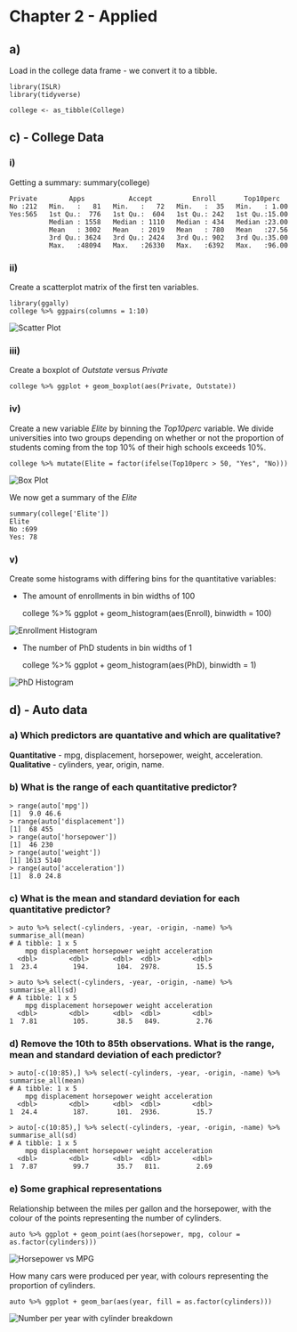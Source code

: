 # Chapter 2 - Applied

## a)

Load in the college data frame - we convert it to a tibble.

    library(ISLR)
    library(tidyverse)

    college <- as_tibble(College)

## c) - College Data

### i)

Getting a summary:
    summary(college)

    Private        Apps           Accept          Enroll       Top10perc    
    No :212   Min.   :   81   Min.   :   72   Min.   :  35   Min.   : 1.00  
 	Yes:565   1st Qu.:  776   1st Qu.:  604   1st Qu.: 242   1st Qu.:15.00  
        	  Median : 1558   Median : 1110   Median : 434   Median :23.00  
        	  Mean   : 3002   Mean   : 2019   Mean   : 780   Mean   :27.56  
        	  3rd Qu.: 3624   3rd Qu.: 2424   3rd Qu.: 902   3rd Qu.:35.00  
        	  Max.   :48094   Max.   :26330   Max.   :6392   Max.   :96.00  

### ii)

Create a scatterplot matrix of the first ten variables.	

	library(ggally)
	college %>% ggpairs(columns = 1:10)

![Scatter Plot](pairs.png)


### iii)

Create a boxplot of *Outstate* versus *Private*

    college %>% ggplot + geom_boxplot(aes(Private, Outstate))

### iv)
Create a new variable *Elite* by binning the *Top10perc* variable. We divide universities into two groups depending on whether or not the proportion of students coming from the top 10% of their high schools exceeds 10%.

	college %>% mutate(Elite = factor(ifelse(Top10perc > 50, "Yes", "No)))

![Box Plot](box.png)

We now get a summary of the *Elite* 	

	summary(college['Elite'])
	Elite    
 	No :699  
 	Yes: 78

### v)

Create some histograms with differing bins for the quantitative variables:

* The amount of enrollments in bin widths of 100

	college %>% ggplot + geom_histogram(aes(Enroll), binwidth = 100)

![Enrollment Histogram](hist_enroll.png)

* The number of PhD students in bin widths of 1

	college %>% ggplot + geom_histogram(aes(PhD), binwidth = 1)

![PhD Histogram](hist_phd.png)

## d) - Auto data

###	a) Which predictors are quantative and which are qualitative?

 **Quantitative** - mpg, displacement, horsepower, weight, acceleration.
 **Qualitative** - cylinders, year, origin, name.

### b) What is the range of each quantitative predictor?

	> range(auto['mpg'])
	[1]  9.0 46.6
	> range(auto['displacement'])
	[1]  68 455
	> range(auto['horsepower'])
	[1]  46 230
	> range(auto['weight'])
	[1] 1613 5140
	> range(auto['acceleration'])
	[1]  8.0 24.8

### c) What is the mean and standard deviation for each quantitative predictor?

	> auto %>% select(-cylinders, -year, -origin, -name) %>% summarise_all(mean)
	# A tibble: 1 x 5
	    mpg displacement horsepower weight acceleration
	  <dbl>        <dbl>      <dbl>  <dbl>        <dbl>
	1  23.4         194.       104.  2978.         15.5

	> auto %>% select(-cylinders, -year, -origin, -name) %>% summarise_all(sd)
	# A tibble: 1 x 5
	    mpg displacement horsepower weight acceleration
	  <dbl>        <dbl>      <dbl>  <dbl>        <dbl>
	1  7.81         105.       38.5   849.         2.76

### d) Remove the 10th to 85th observations. What is the range, mean and standard deviation of each predictor?

	> auto[-c(10:85),] %>% select(-cylinders, -year, -origin, -name) %>% summarise_all(mean)
	# A tibble: 1 x 5
	    mpg displacement horsepower weight acceleration
	  <dbl>        <dbl>      <dbl>  <dbl>        <dbl>
	1  24.4         187.       101.  2936.         15.7

	> auto[-c(10:85),] %>% select(-cylinders, -year, -origin, -name) %>% summarise_all(sd)
	# A tibble: 1 x 5
	    mpg displacement horsepower weight acceleration
	  <dbl>        <dbl>      <dbl>  <dbl>        <dbl>
	1  7.87         99.7       35.7   811.         2.69


### e) Some graphical representations

Relationship between the miles per gallon and the horsepower, with the colour of the points representing the number of cylinders.

	auto %>% ggplot + geom_point(aes(horsepower, mpg, colour = as.factor(cylinders)))

![Horsepower vs MPG](horsepower_vs_mpg.png)

How many cars were produced per year, with colours representing the proportion of cylinders.

	auto %>% ggplot + geom_bar(aes(year, fill = as.factor(cylinders)))

![Number per year with cylinder breakdown](num_per_year.png)

	



